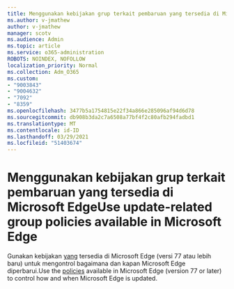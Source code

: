 ```yaml
---
title: Menggunakan kebijakan grup terkait pembaruan yang tersedia di Microsoft Edge
ms.author: v-jmathew
author: v-jmathew
manager: scotv
ms.audience: Admin
ms.topic: article
ms.service: o365-administration
ROBOTS: NOINDEX, NOFOLLOW
localization_priority: Normal
ms.collection: Adm_O365
ms.custom:
- "9003843"
- "9004632"
- "7092"
- "8359"
ms.openlocfilehash: 3477b5a1754815e22f34a866e285096af94d6d78
ms.sourcegitcommit: db908b3da2c7a6508a77bf4f2c80afb294fadbd1
ms.translationtype: MT
ms.contentlocale: id-ID
ms.lasthandoff: 03/29/2021
ms.locfileid: "51403674"
---
```

# <a name="use-update-related-group-policies-available-in-microsoft-edge"></a><span data-ttu-id="5c946-102">Menggunakan kebijakan grup terkait pembaruan yang tersedia di Microsoft Edge</span><span class="sxs-lookup"><span data-stu-id="5c946-102">Use update-related group policies available in Microsoft Edge</span></span>

<span data-ttu-id="5c946-103">Gunakan kebijakan [yang](https://go.microsoft.com/fwlink/?linkid=2134862) tersedia di Microsoft Edge (versi 77 atau lebih baru) untuk mengontrol bagaimana dan kapan Microsoft Edge diperbarui.</span><span class="sxs-lookup"><span data-stu-id="5c946-103">Use the [policies](https://go.microsoft.com/fwlink/?linkid=2134862) available in Microsoft Edge (version 77 or later) to control how and when Microsoft Edge is updated.</span></span>
